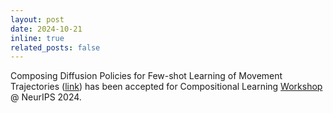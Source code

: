 ```yaml
---
layout: post
date: 2024-10-21
inline: true
related_posts: false
---
```


Composing Diffusion Policies for Few-shot Learning of Movement Trajectories (<a href="https://arxiv.org/abs/2410.17479">link</a>) has been accepted for Compositional Learning <a href="https://compositional-learning.github.io/">Workshop</a> @ NeurIPS 2024.
